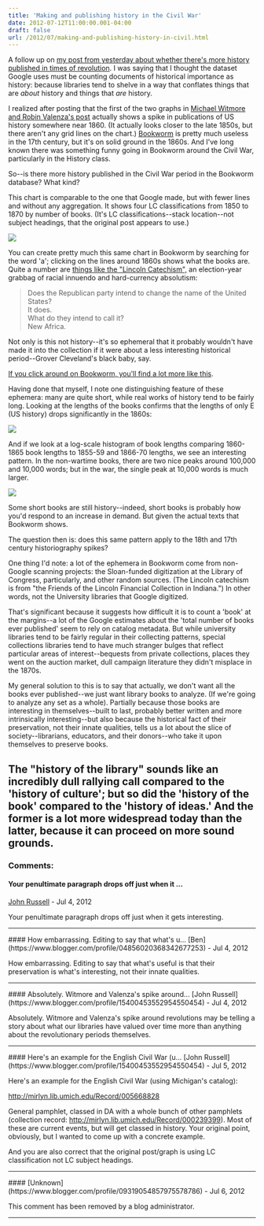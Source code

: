 ```yaml
---
title: 'Making and publishing history in the Civil War'
date: 2012-07-12T11:00:00.001-04:00
draft: false
url: /2012/07/making-and-publishing-history-in-civil.html
---
```


A follow up on [my post from yesterday about whether there's more history published in times of revolution](http://sappingattention.blogspot.com/2012/07/do-revolutionaries-really-read-history.html). I was saying that I thought the dataset Google uses must be counting documents of historical importance as history: because libraries tend to shelve in a way that conflates things that are _about_ history and things that _are_ history.

I realized after posting that the first of the two graphs in [Michael Witmore and Robin Valenza's post](http://winedarksea.org/?p=1520) actually shows a spike in publications of US history somewhere near 1860. (It actually looks closer to the late 1850s, but there aren't any grid lines on the chart.) [Bookworm](http://bookworm.culturomics.org/) is pretty much useless in the 17th century, but it's on solid ground in the 1860s. And I've long known there was something funny going in Bookworm around the Civil War, particularly in the History class.

So--is there more history published in the Civil War period in the Bookworm database? What kind?

This chart is comparable to the one that Google made, but with fewer lines and without any aggregation. It shows four LC classifications from 1850 to 1870 by number of books. (It's LC classifications--stack location--not subject headings, that the original post appears to use.)

[![](http://4.bp.blogspot.com/-AlnIK2po3Wg/T_7YXZrPUvI/AAAAAAAADfc/ti38Yb2oDg8/s640/Publication+spikes+during+the+Civil+War.png)](http://4.bp.blogspot.com/-AlnIK2po3Wg/T_7YXZrPUvI/AAAAAAAADfc/ti38Yb2oDg8/s1600/Publication+spikes+during+the+Civil+War.png)

You can create pretty much this same chart in Bookworm by searching for the word 'a'; clicking on the lines around 1860s shows what the books are. Quite a number are [things like the "Lincoln Catechism",](http://archive.org/stream/lincolncatechism00newy#page/4/mode/2up) an election-year grabbag of racial innuendo and hard-currency absolutism:

> Does the Republican party intend to change the name of the United States?  
> It does.  
> What do they intend to call it?  
> New Africa.

Not only is this not history--it's so ephemeral that it probably wouldn't have made it into the collection if it were about a less interesting historical period--Grover Cleveland's black baby, say.

[If you click around on Bookworm, you'll find a lot more like this](http://bookworm.culturomics.org/#?%7B%22counttype%22%3A%22Number_of_Books%22%2C%22smoothingSpan%22%3A0%2C%22search_limits%22%3A%5B%7B%22word%22%3A%5B%22a%22%5D%2C%22lc0%22%3A%5B%22E%22%5D%7D%5D%7D).

Having done that myself, I note one distinguishing feature of these ephemera: many are quite short, while real works of history tend to be fairly long. Looking at the lengths of the books confirms that the lengths of only E (US history) drops significantly in the 1860s:

![](http://2.bp.blogspot.com/-_13nXxBmRG8/T_7Wrl9yvWI/AAAAAAAADfU/Y5d5aSpxa94/s640/Which+is+coupled+by+a+sharp+drop+in+length.png)

And if we look at a log-scale histogram of book lengths comparing 1860-1865 book lengths to 1855-59 and 1866-70 lengths, we see an interesting pattern. In the non-wartime books, there are two nice peaks around 100,000 and 10,000 words; but in the war, the single peak at 10,000 words is much larger.

[![](http://2.bp.blogspot.com/-tQS4lPI8CuA/T_7Wq5xV1eI/AAAAAAAADfM/M_e5Ld4DD8Q/s640/That+length+is+lots+of+shorter+books,+not+a+general+shift.png)](http://2.bp.blogspot.com/-tQS4lPI8CuA/T_7Wq5xV1eI/AAAAAAAADfM/M_e5Ld4DD8Q/s1600/That+length+is+lots+of+shorter+books,+not+a+general+shift.png)

Some short books are still history--indeed, short books is probably how you'd respond to an increase in demand. But given the actual texts that Bookworm shows.

The question then is: does this same pattern apply to the 18th and 17th century historiography spikes?

One thing I'd note: a lot of the ephemera in Bookworm come from non-Google scanning projects: the Sloan-funded digitization at the Library of Congress, particularly, and other random sources. (The Lincoln catechism is from "the Friends of the Lincoln Financial Collection in Indiana.") In other words, not the University libraries that Google digitized.

That's significant because it suggests how difficult it is to count a 'book' at the margins--a lot of the Google estimates about the 'total number of books ever published' seem to rely on catalog metadata. But while university libraries tend to be fairly regular in their collecting patterns, special collections libraries tend to have much stranger bulges that reflect particular areas of interest--bequests from private collections, places they went on the auction market, dull campaign literature they didn't misplace in the 1870s.

My general solution to this is to say that actually, we don't want all the books ever published--we just want library books to analyze. (If we're going to analyze any set as a whole). Partially because those books are interesting in themselves--built to last, probably better written and more intrinsically interesting--but also because the historical fact of their preservation, not their innate qualities, tells us a lot about the slice of society--librarians, educators, and their donors--who take it upon themselves to preserve books.

## The "history of the library" sounds like an incredibly dull rallying call compared to the 'history of culture'; but so did the 'history of the book' compared to the 'history of ideas.' And the former is a lot more widespread today than the latter, because it can proceed on more sound grounds.

### Comments:

#### Your penultimate paragraph drops off just when it ...

[John Russell](https://www.blogger.com/profile/15400453552954550454 'noreply@blogger.com') - <time datetime="2012-07-12T16:31:01.560-04:00">Jul 4, 2012</time>

Your penultimate paragraph drops off just when it gets interesting.

<hr />
#### How embarrassing. Editing to say that what's u...
[Ben](https://www.blogger.com/profile/04856020368342677253) - <time datetime="2012-07-12T17:20:34.120-04:00">Jul 4, 2012</time>

How embarrassing. Editing to say that what's useful is that their preservation is what's interesting, not their innate qualities.

<hr />
#### Absolutely. Witmore and Valenza's spike around...
[John Russell](https://www.blogger.com/profile/15400453552954550454) - <time datetime="2012-07-12T21:20:14.108-04:00">Jul 4, 2012</time>

Absolutely. Witmore and Valenza's spike around revolutions may be telling a story about what our libraries have valued over time more than anything about the revolutionary periods themselves.

<hr />
#### Here's an example for the English Civil War (u...
[John Russell](https://www.blogger.com/profile/15400453552954550454) - <time datetime="2012-07-13T13:14:39.913-04:00">Jul 5, 2012</time>

Here's an example for the English Civil War (using Michigan's catalog):

http://mirlyn.lib.umich.edu/Record/005668828

General pamphlet, classed in DA with a whole bunch of other pamphlets (collection record: http://mirlyn.lib.umich.edu/Record/000239399). Most of these are current events, but will get classed in history. Your original point, obviously, but I wanted to come up with a concrete example.

And you are also correct that the original post/graph is using LC classification not LC subject headings.

<hr />
#### 
[Unknown](https://www.blogger.com/profile/09319054857975578786) - <time datetime="2012-07-14T04:02:16.122-04:00">Jul 6, 2012</time>

This comment has been removed by a blog administrator.

<hr />
